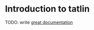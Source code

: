 # Introduction to tatlin

TODO: write [great documentation](http://jacobian.org/writing/what-to-write/)
